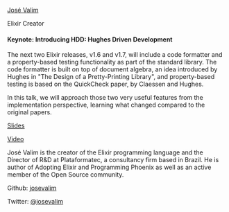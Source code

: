 [José Valim](http://s3.amazonaws.com/esl-conf-stg/media/files/000/000/026/thumbnail/Jose_Valim.jpg?1458663051)

Elixir Creator

#### Keynote: Introducing HDD: Hughes Driven Development

The next two Elixir releases, v1.6 and v1.7, will include a code formatter and a property-based testing functionality as part of the standard library. The code formatter is built on top of document algebra, an idea introduced by Hughes in "The Design of a Pretty-Printing Library", and property-based testing is based on the QuickCheck paper, by Claessen and Hughes.  
  
In this talk, we will approach those two very useful features from the implementation perspective, learning what changed compared to the original papers.

[Slides](http://s3.amazonaws.com/esl-conf-stg/media/files/000/000/900/original/Jose_Valin_-_Introducing_HDD_-_Hughes_Driven_Development.pdf?1524667837)

[Video](https://youtu.be/x2ckfhqB9nA)

José Valim is the creator of the Elixir programming language and the Director of R&D at Plataformatec, a consultancy firm based in Brazil. He is author of Adopting Elixir and Programming Phoenix as well as an active member of the Open Source community.

Github: [josevalim](https://github.com/josevalim )

Twitter: [@josevalim](https://twitter.com/josevalim )


